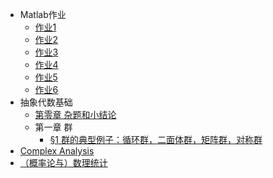 * Matlab作业
  * [作业1](md草稿/王家乐作业1)
  * [作业2](md草稿/王家乐作业2)
  * [作业3](md草稿/王家乐作业3)
  * [作业4](md草稿/王家乐作业4)
  * [作业5](md草稿/王家乐作业5)
  * [作业6](md草稿/王家乐作业6)    
* 抽象代数基础
  * [第零章 杂题和小结论](Algebra/ch0)
  * 第一章 群
    * [§1 群的典型例子：循环群，二面体群，矩阵群，对称群](Algebra/ch1/sec1.1)  
* [Complex Analysis](Complex%20Analysis.md)
* [（概率论与）数理统计](概统.md)
